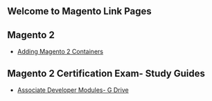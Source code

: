 ## Welcome to Magento Link Pages

## Magento 2
- [Adding Magento 2 Containers](https://www.siphor.com/adding-magento-2-containers/)

## Magento 2 Certification Exam- Study Guides
- [Associate Developer Modules- G Drive](https://docs.google.com/document/d/1t61AugL-wE2B7uBzw5ak_ZQTo3Yju_sjb42ecjnWkpc/edit)

